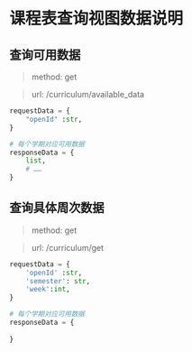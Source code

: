 # 课程表查询视图数据说明


## 查询可用数据

> method: get

> url: /curriculum/available_data
```python
requestData = {
    "openId" :str,
}

# 每个学期对应可用数据
responseData = {
    list,    
    # ……
}
```

## 查询具体周次数据

> method: get

> url: /curriculum/get
```python
requestData = {
    'openId' :str,
    'semester': str,
    'week':int,
}

# 每个学期对应可用数据
responseData = {
    
}
```
